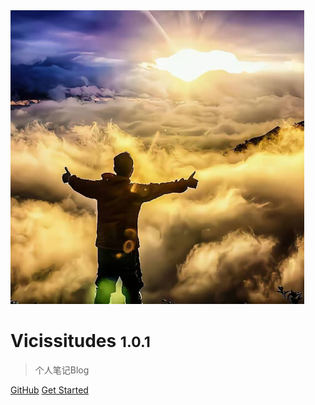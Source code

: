 <!-- _coverpage.md -->

<img src="./images/封面.jpg" alt="logo" style="zoom:50%;" />

# Vicissitudes <small>1.0.1</small>

> 个人笔记Blog





[GitHub](https://github.com/bitqyh/bitqyh.github.io/)
[Get Started](README.md)

<!-- ![](./images/背景.jpg) -->


